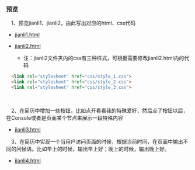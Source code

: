 ### 预览
&emsp;1、预览jianli1、jianli2，由此写出对应的html、css代码
- [jianli1.html](https://zpp-github.github.io/ife/%E5%90%84%E7%A7%8D%E7%AE%80%E5%8E%86/jianli1.html)

- [jianli2.html](https://zpp-github.github.io/ife/%E5%90%84%E7%A7%8D%E7%AE%80%E5%8E%86/jianli2/jianli2.html)
    - 注：jianli2文件夹内的css有三种样式，可根据需要修改jianli2.html内的代码
```html
  <link rel="stylesheet" href="css/style_1.css">
  <link rel="stylesheet" href="css/style_2.css">
  <link rel="stylesheet" href="css/style_3.css">
```

<br/>

&emsp;2、在简历中增加一些按钮，比如点开看看我的特殊爱好，然后点了按钮以后，在Console或者是页面某个节点来展示一段特殊内容
- [jianli3.html](https://zpp-github.github.io/ife/%E5%90%84%E7%A7%8D%E7%AE%80%E5%8E%86/jianli3.html)

&emsp;3、在简历中实现一个当用户访问页面的时候，根据当前时间，在页面中输出不同的问候语。比如早上的时候，输出早上好；晚上的时候，输出晚上好。
- [jianli4.html](https://zpp-github.github.io/ife/%E5%90%84%E7%A7%8D%E7%AE%80%E5%8E%86/jianli4.html)
